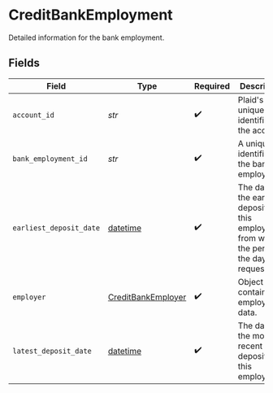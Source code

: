 # CreditBankEmployment

Detailed information for the bank employment.


## Fields

| Field                                                                                             | Type                                                                                              | Required                                                                                          | Description                                                                                       |
| ------------------------------------------------------------------------------------------------- | ------------------------------------------------------------------------------------------------- | ------------------------------------------------------------------------------------------------- | ------------------------------------------------------------------------------------------------- |
| `account_id`                                                                                      | *str*                                                                                             | :heavy_check_mark:                                                                                | Plaid's unique identifier for the account.                                                        |
| `bank_employment_id`                                                                              | *str*                                                                                             | :heavy_check_mark:                                                                                | A unique identifier for the bank employment.                                                      |
| `earliest_deposit_date`                                                                           | [datetime](https://docs.python.org/3/library/datetime.html#datetime-objects)                      | :heavy_check_mark:                                                                                | The date of the earliest deposit from this employer from within the period of the days requested. |
| `employer`                                                                                        | [CreditBankEmployer](../../models/shared/creditbankemployer.md)                                   | :heavy_check_mark:                                                                                | Object containing employer data.                                                                  |
| `latest_deposit_date`                                                                             | [datetime](https://docs.python.org/3/library/datetime.html#datetime-objects)                      | :heavy_check_mark:                                                                                | The date of the most recent deposit from this employer.                                           |